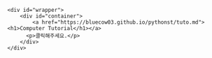 <!DOCTYPE html>
<html lang="">
    <style type="text/css">
        a{
        text-decoration-line: none;
        }
    </style>
  <head>
    <link rel="stylesheet" href="./comtu/tutorial.css">
  </head>

  <body>
      
    <div id="wrapper">
        <div id="container">
            <a href="https://bluecow03.github.io/pythonst/tuto.md"><h1>Computer Tutorial</h1></a>
          <p>클릭해주세요.</p>
        </div>
    </div>
  </body>
</html>
